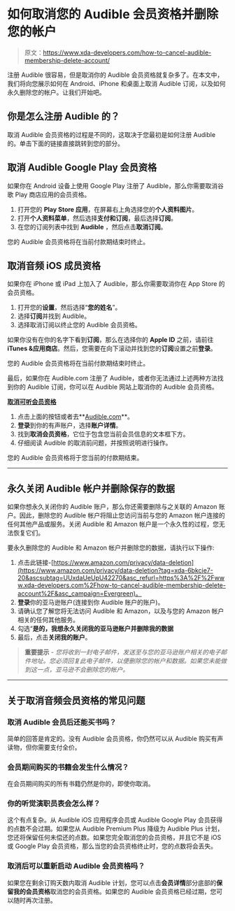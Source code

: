 # 如何取消您的 Audible 会员资格并删除您的帐户

> 原文：<https://www.xda-developers.com/how-to-cancel-audible-membership-delete-account/>

注册 Audible 很容易，但是取消你的 Audible 会员资格就复杂多了。在本文中，我们将向您展示如何在 Android、iPhone 和桌面上取消 Audible 订阅，以及如何永久删除您的帐户。让我们开始吧。

## 你是怎么注册 Audible 的？

取消 Audible 会员资格的过程是不同的，这取决于您最初是如何注册 Audible 的。单击下面的链接直接跳转到您的部分。

## 取消 Audible Google Play 会员资格

如果你在 Android 设备上使用 Google Play 注册了 Audible，那么你需要取消谷歌 Play 商店应用的会员资格。

1.  打开您的 **Play Store 应用**，在屏幕右上角选择您的**个人资料图片**。
2.  打开**个人资料菜单**，然后选择**支付和订阅**，最后选择**订阅**。
3.  在您的订阅列表中找到 **Audible** ，然后点击**取消订阅**。

您的 Audible 会员资格将在当前付款期结束时终止。

## 取消音频 iOS 成员资格

如果你在 iPhone 或 iPad 上加入了 Audible，那么你需要取消你在 App Store 的会员资格。

1.  打开您的**设置**，然后选择“**您的姓名**”。
2.  选择**订阅**并找到 Audible。
3.  选择取消订阅以终止您的 Audible 会员资格。

如果你没有在你的名字下看到**订阅**，那么在选择你的 **Apple ID** 之前，请前往 **iTunes &应用商店**。然后，您需要在向下滚动并找到您的**订阅**设置之前**登录**。

您的 Audible 会员资格将在当前付款期结束时终止。

最后，如果你在 Audible.com 注册了 Audible，或者你无法通过上述两种方法找到你的 Audible 订阅，你可以在 Audible 网站上取消你的 Audible 会员资格。

[**取消可听会员资格**](https://www.audible.com/account/membership/cancel/)

1.  点击上面的按钮或者去**[Audible.com](http://audible.com)**。
2.  **登录**到你的有声账户，选择**账户详情**。
3.  找到**取消会员资格**，它位于包含您当前会员信息的文本框下方。
4.  仔细阅读 Audible 的取消前问题，并按照说明进行操作。

您的 Audible 会员资格将于您当前的付款期结束。

* * *

## 永久关闭 Audible 帐户并删除保存的数据

如果你想永久关闭你的 Audible 账户，那么你还需要删除与之关联的 Amazon 账户。因此，删除您的 Audible 帐户将阻止您访问当前与您的 Amazon 帐户连接的任何其他产品或服务。关闭 Audible 和 Amazon 帐户是一个永久性的过程，您无法恢复它们。

要永久删除您的 Audible 和 Amazon 帐户并删除您的数据，请执行以下操作:

1.  点击此链接-[https://www.amazon.com/privacy/data-deletion](https://www.amazon.com/privacy/data-deletion?tag=xda-6bkcie7-20&ascsubtag=UUxdaUeUpU42270&asc_refurl=https%3A%2F%2Fwww.xda-developers.com%2Fhow-to-cancel-audible-membership-delete-account%2F&asc_campaign=Evergreen)。
2.  **登录**你的亚马逊账户(连接到你 Audible 账户的账户)。
3.  请确认您了解您将无法访问 Audible 和 Amazon，以及与您的 Amazon 帐户相关的任何其他服务。
4.  勾选“**是的，我想永久关闭我的亚马逊账户并删除我的数据**
5.  最后，点击**关闭我的账户**。

> **重要提示** - *您将收到一封电子邮件，发送至与您的亚马逊账户相关的电子邮件地址。您必须回复此电子邮件，以便删除您的帐户和数据。如果您未能做到这一点，亚马逊不会删除您的帐户。*

* * *

## 关于取消音频会员资格的常见问题

### 取消 Audible 会员后还能买书吗？

简单的回答是肯定的。没有 Audible 会员资格，你仍然可以从 Audible 购买有声读物，但你需要支付全价。

### 会员期间购买的书籍会发生什么情况？

在会员期间购买的所有书籍仍然是你的，即使你取消。

### 你的听觉演职员表会怎么样？

这个有点复杂。从 Audible iOS 应用程序会员或 Audible Google Play 会员获得的点数不会过期。如果您从 Audible Premium Plus 降级为 Audible Plus 计划，您还将保留任何未偿还的点数。如果您完全取消您的会员资格，并且它不是 iOS 或 Google Play 会员资格，那么当您的会员资格终止时，您的点数将会丢失。

### 取消后可以重新启动 Audible 会员资格吗？

如果您在剩余订购天数内取消 Audible 计划，您可以点击**会员详情**部分底部的**保留我的会员资格**取消您的会员资格。如果您的 Audible 会员资格已经过期，您可以随时再次注册。